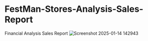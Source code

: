 # FestMan-Stores-Analysis-Sales-Report
Financial Analysis Sales Report
![Screenshot 2025-01-14 142943](https://github.com/user-attachments/assets/4d7be931-0432-45cc-bb50-5b2dbce454b1)
